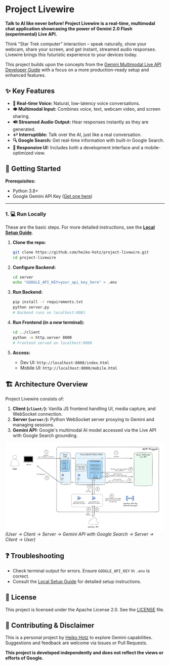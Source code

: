 # Project Livewire 

**Talk to AI like never before! Project Livewire is a real-time, multimodal chat application showcasing the power of Gemini 2.0 Flash (experimental) Live API.**

Think "Star Trek computer" interaction – speak naturally, show your webcam, share your screen, and get instant, streamed audio responses. Livewire brings this futuristic experience to your devices today.

This project builds upon the concepts from the [Gemini Multimodal Live API Developer Guide](https://github.com/heiko-hotz/gemini-multimodal-live-dev-guide) with a focus on a more production-ready setup and enhanced features.

## ✨ Key Features

*   **🎤 Real-time Voice:** Natural, low-latency voice conversations.
*   **👁️ Multimodal Input:** Combines voice, text, webcam video, and screen sharing.
*   **🔊 Streamed Audio Output:** Hear responses instantly as they are generated.
*   **↩️ Interruptible:** Talk over the AI, just like a real conversation.
*   **🔍 Google Search:** Get real-time information with built-in Google Search.
*   **📱 Responsive UI:** Includes both a development interface and a mobile-optimized view.

<!-- Optional: Add a GIF/Video Demo Here -->
<!-- ![Demo GIF](assets/livewire-demo.gif) -->

## 🚀 Getting Started

**Prerequisites:**

*   Python 3.8+
*   Google Gemini API Key ([Get one here](https://makersuite.google.com/app/apikey))

---

### 1. 💻 Run Locally

These are the basic steps. For more detailed instructions, see the **[Local Setup Guide](./docs/local_setup.md)**.

1.  **Clone the repo:**
    ```bash
    git clone https://github.com/heiko-hotz/project-livewire.git
    cd project-livewire
    ```

2.  **Configure Backend:**
    ```bash
    cd server
    echo "GOOGLE_API_KEY=your_api_key_here" > .env
    ```

3.  **Run Backend:**
    ```bash
    pip install -r requirements.txt
    python server.py
    # Backend runs on localhost:8081
    ```

4.  **Run Frontend (in a *new* terminal):**
    ```bash
    cd ../client
    python -m http.server 8000
    # Frontend served on localhost:8000
    ```

5.  **Access:**
    *   Dev UI: `http://localhost:8000/index.html`
    *   Mobile UI: `http://localhost:8000/mobile.html`


## 🏗️ Architecture Overview

Project Livewire consists of:

1.  **Client (`client/`):** Vanilla JS frontend handling UI, media capture, and WebSocket connection.
2.  **Server (`server/`):** Python WebSocket server proxying to Gemini and managing sessions.
3.  **Gemini API:** Google's multimodal AI model accessed via the Live API with Google Search grounding.

![Architecture Diagram](assets/architecture.png)
*(User -> Client -> Server -> Gemini API with Google Search -> Server -> Client -> User)*

## ❓ Troubleshooting

*   Check terminal output for errors. Ensure `GOOGLE_API_KEY` in `.env` is correct.
*   Consult the [Local Setup Guide](./docs/local_setup.md) for detailed setup instructions.

## 📜 License

This project is licensed under the Apache License 2.0. See the [LICENSE](./LICENSE) file.

## 🤝 Contributing & Disclaimer

This is a personal project by [Heiko Hotz](https://github.com/heiko-hotz) to explore Gemini capabilities. Suggestions and feedback are welcome via Issues or Pull Requests.

**This project is developed independently and does not reflect the views or efforts of Google.**

